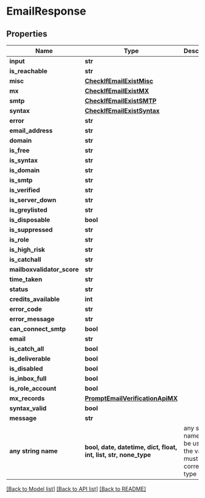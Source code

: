 # EmailResponse

## Properties
Name | Type | Description | Notes
------------ | ------------- | ------------- | -------------
**input** | **str** |  | [optional] 
**is_reachable** | **str** |  | [optional] 
**misc** | [**CheckIfEmailExistMisc**](CheckIfEmailExistMisc.md) |  | [optional] 
**mx** | [**CheckIfEmailExistMX**](CheckIfEmailExistMX.md) |  | [optional] 
**smtp** | [**CheckIfEmailExistSMTP**](CheckIfEmailExistSMTP.md) |  | [optional] 
**syntax** | [**CheckIfEmailExistSyntax**](CheckIfEmailExistSyntax.md) |  | [optional] 
**error** | **str** |  | [optional] 
**email_address** | **str** |  | [optional] 
**domain** | **str** |  | [optional] 
**is_free** | **str** |  | [optional] 
**is_syntax** | **str** |  | [optional] 
**is_domain** | **str** |  | [optional] 
**is_smtp** | **str** |  | [optional] 
**is_verified** | **str** |  | [optional] 
**is_server_down** | **str** |  | [optional] 
**is_greylisted** | **str** |  | [optional] 
**is_disposable** | **bool** |  | [optional] 
**is_suppressed** | **str** |  | [optional] 
**is_role** | **str** |  | [optional] 
**is_high_risk** | **str** |  | [optional] 
**is_catchall** | **str** |  | [optional] 
**mailboxvalidator_score** | **str** |  | [optional] 
**time_taken** | **str** |  | [optional] 
**status** | **str** |  | [optional] 
**credits_available** | **int** |  | [optional] 
**error_code** | **str** |  | [optional] 
**error_message** | **str** |  | [optional] 
**can_connect_smtp** | **bool** |  | [optional] 
**email** | **str** |  | [optional] 
**is_catch_all** | **bool** |  | [optional] 
**is_deliverable** | **bool** |  | [optional] 
**is_disabled** | **bool** |  | [optional] 
**is_inbox_full** | **bool** |  | [optional] 
**is_role_account** | **bool** |  | [optional] 
**mx_records** | [**PromptEmailVerificationApiMX**](PromptEmailVerificationApiMX.md) |  | [optional] 
**syntax_valid** | **bool** |  | [optional] 
**message** | **str** |  | [optional] 
**any string name** | **bool, date, datetime, dict, float, int, list, str, none_type** | any string name can be used but the value must be the correct type | [optional]

[[Back to Model list]](../README.md#documentation-for-models) [[Back to API list]](../README.md#documentation-for-api-endpoints) [[Back to README]](../README.md)


